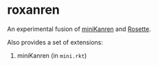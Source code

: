 roxanren
===========

An experimental fusion of [miniKanren](http://minikanren.org/) and [Rosette](https://emina.github.io/rosette/).

Also provides a set of extensions:

1. miniKanren (in `mini.rkt`)
